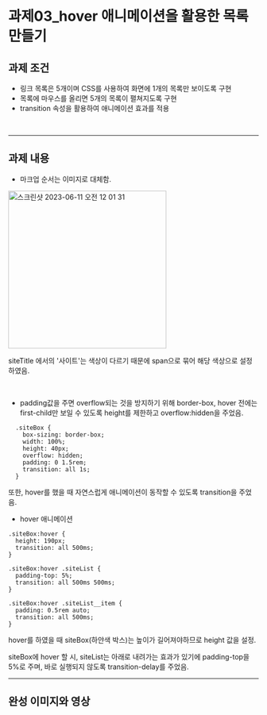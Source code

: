 # 과제03_hover 애니메이션을 활용한 목록 만들기

## 과제 조건
- 링크 목록은 5개이며 CSS를 사용하여 화면에 1개의 목록만 보이도록 구현
- 목록에 마우스를 올리면 5개의 목록이 펼쳐지도록 구현
- transition 속성을 활용하여 애니메이션 효과를 적용

<br>

---

## 과제 내용

- 마크업 순서는 이미지로 대체함.
  
<img width="318" alt="스크린샷 2023-06-11 오전 12 01 31" src="https://github.com/Sirori/home-work/assets/116864776/d90f43ec-fa5e-43df-acdd-2588a73b260a">

siteTitle 에서의 '사이트'는 색상이 다르기 때문에 span으로 묶어 해당 색상으로 설정하였음.

<br>

- padding값을 주면 overflow되는 것을 방지하기 위해 border-box, hover 전에는 first-child만 보일 수 있도록 height를 제한하고 overflow:hidden을 주었음.
  
```
  .siteBox {
    box-sizing: border-box;
    width: 100%;
    height: 40px;
    overflow: hidden;
    padding: 0 1.5rem;
    transition: all 1s;
  }
  ```

또한, hover를 했을 때 자연스럽게 애니메이션이 동작할 수 있도록 transition을 주었음.

- hover 애니메이션
  
```
.siteBox:hover {
  height: 190px;
  transition: all 500ms;
}

.siteBox:hover .siteList {
  padding-top: 5%;
  transition: all 500ms 500ms;
}

.siteBox:hover .siteList__item {
  padding: 0.5rem auto;
  transition: all 500ms;
}
```

  hover를 하였을 때 siteBox(하얀색 박스)는 높이가 길어져야하므로 height 값을 설정.

  siteBox에 hover 할 시, siteList는 아래로 내려가는 효과가 있기에 padding-top을 5%로 주며, 바로 실행되지 않도록 transition-delay를 주었음.


---

## 완성 이미지와 영상
